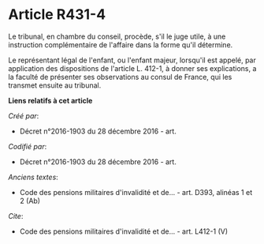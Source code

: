 # Article R431-4

Le tribunal, en chambre du conseil, procède, s'il le juge utile, à une instruction complémentaire de l'affaire dans la forme
qu'il détermine.

Le représentant légal de l'enfant, ou l'enfant majeur, lorsqu'il est appelé, par application des dispositions de l'article L.
412-1, à donner ses explications, a la faculté de présenter ses observations au consul de France, qui les transmet ensuite au
tribunal.

**Liens relatifs à cet article**

_Créé par_:

  - Décret n°2016-1903 du 28 décembre 2016 - art.

_Codifié par_:

  - Décret n°2016-1903 du 28 décembre 2016 - art.

_Anciens textes_:

  - Code des pensions militaires d'invalidité et de... - art. D393, alinéas 1 et 2 (Ab)

_Cite_:

  - Code des pensions militaires d'invalidité et de... - art. L412-1 (V)
